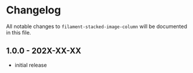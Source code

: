 # Changelog

All notable changes to `filament-stacked-image-column` will be documented in this file.

## 1.0.0 - 202X-XX-XX

- initial release
